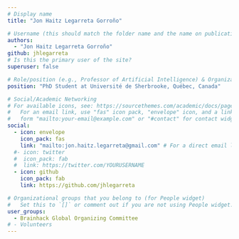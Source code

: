 ```yaml
---
# Display name
title: "Jon Haitz Legarreta Gorroño"

# Username (this should match the folder name and the name on publications)
authors:
  - "Jon Haitz Legarreta Gorroño"
github: jhlegarreta
# Is this the primary user of the site?
superuser: false

# Role/position (e.g., Professor of Artificial Intelligence) & Organizations/Affiliations
position: "PhD Student at Université de Sherbrooke, Québec, Canada"

# Social/Academic Networking
# For available icons, see: https://sourcethemes.com/academic/docs/page-builder/#icons
#   For an email link, use "fas" icon pack, "envelope" icon, and a link in the
#   form "mailto:your-email@example.com" or "#contact" for contact widget.
social:
  - icon: envelope
    icon_pack: fas
    link: "mailto:jon.haitz.legarreta@gmail.com" # For a direct email link, use "mailto:test@example.org".
  #- icon: twitter
  #  icon_pack: fab
  #  link: https://twitter.com/YOURUSERNAME
  - icon: github
    icon_pack: fab
    link: https://github.com/jhlegarreta

# Organizational groups that you belong to (for People widget)
#   Set this to `[]` or comment out if you are not using People widget.
user_groups:
  - Brainhack Global Organizing Committee
# - Volunteers
---
```

